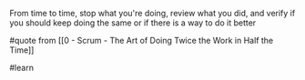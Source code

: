 From time to time, stop what you're doing, review what you did, and verify if you should keep doing the same or if there is a way to do it better

#quote from [[0 - Scrum - The Art of Doing Twice the Work in Half the Time]]

#learn 
